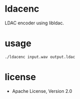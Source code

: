 # ldacenc
LDAC encoder using libldac.

# usage

```
./ldacenc input.wav output.ldac
```

# license
* Apache License, Version 2.0
